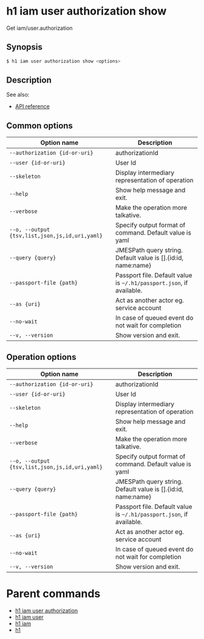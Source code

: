 
# h1 iam user authorization show

Get iam/user.authorization

## Synopsis

```bash
$ h1 iam user authorization show <options>
```

## Description

See also:

* [API reference](https://api.hyperone.com/v2/docs#operation/iam_user_authorization_get)

## Common options

| Option name                                        | Description                                                              |
| -------------------------------------------------- | ------------------------------------------------------------------------ |
| ```--authorization {id-or-uri}```                  | authorizationId                                                          |
| ```--user {id-or-uri}```                           | User Id                                                                  |
| ```--skeleton```                                   | Display intermediary representation of operation                         |
| ```--help```                                       | Show help message and exit.                                              |
| ```--verbose```                                    | Make the operation more talkative.                                       |
| ```--o, --output {tsv,list,json,js,id,uri,yaml}``` | Specify output format of command. Default value is yaml                  |
| ```--query {query}```                              | JMESPath query string. Default value is [].\{id:id, name:name\}          |
| ```--passport-file {path}```                       | Passport file. Default value is ```~/.h1/passport.json```, if available. |
| ```--as {uri}```                                   | Act as another actor eg. service account                                 |
| ```--no-wait```                                    | In case of queued event do not wait for completion                       |
| ```--v, --version```                               | Show version and exit.                                                   |

## Operation options

| Option name                                        | Description                                                              |
| -------------------------------------------------- | ------------------------------------------------------------------------ |
| ```--authorization {id-or-uri}```                  | authorizationId                                                          |
| ```--user {id-or-uri}```                           | User Id                                                                  |
| ```--skeleton```                                   | Display intermediary representation of operation                         |
| ```--help```                                       | Show help message and exit.                                              |
| ```--verbose```                                    | Make the operation more talkative.                                       |
| ```--o, --output {tsv,list,json,js,id,uri,yaml}``` | Specify output format of command. Default value is yaml                  |
| ```--query {query}```                              | JMESPath query string. Default value is [].\{id:id, name:name\}          |
| ```--passport-file {path}```                       | Passport file. Default value is ```~/.h1/passport.json```, if available. |
| ```--as {uri}```                                   | Act as another actor eg. service account                                 |
| ```--no-wait```                                    | In case of queued event do not wait for completion                       |
| ```--v, --version```                               | Show version and exit.                                                   |

# Parent commands

* [h1 iam user authorization](./../README.md)
* [h1 iam user](./../../README.md)
* [h1 iam](./../../../README.md)
* [h1](./../../../../README.md)
